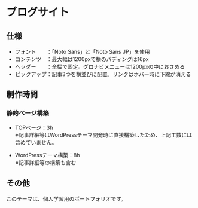 # ブログサイト

## 仕様

- フォント　　：「Noto Sans」と「Noto Sans JP」を使用
- コンテンツ　：最大幅は1200pxで横のパディングは16px
- ヘッダー　　：全幅で固定。グロナビメニューは1200pxの中におさめる
- ピックアップ：記事3つを横並びに配置。リンクはホバー時に下線が消える

## 制作時間

### 静的ページ構築

- TOPページ：3h  
  ※記事詳細等はWordPressテーマ開発時に直接構築したため、上記工数には含めていません。

- WordPressテーマ構築：8h  
  ※記事詳細等の構築も含む

## その他

このテーマは、個人学習用のポートフォリオです。
